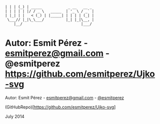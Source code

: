 ```
| | | (_) | _____            _ __   __ _ 
| | | | | |/ / _ \   _____  | '_ \ / _` |
| |_| | |   < (_) | |_____| | | | | (_| |
 \___// |_|\_\___/          |_| |_|\__, |
    |__/                           |___/ 
```		
		
Autor: Esmit Pérez - esmitperez@gmail.com - @esmitperez
https://github.com/esmitperez/Ujko-svg
=======

		
Autor: Esmit Pérez - esmitperez@gmail.com - [@esmitperez](http://twitter.com/@esmitperez)

(GitHubRepo)[https://github.com/esmitperez/Ujko-svg]

July 2014
